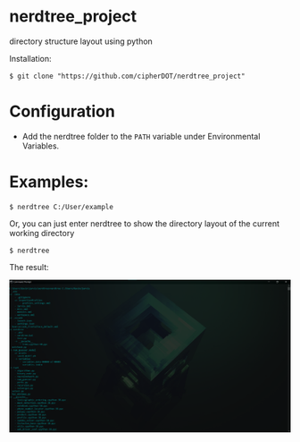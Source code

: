 # nerdtree_project
directory structure layout using python

Installation:
```
$ git clone "https://github.com/cipherDOT/nerdtree_project"
```

<h1>Configuration</h1>

- Add the nerdtree folder to the ```PATH``` variable under Environmental Variables.

<h1>Examples:</h1>

```
$ nerdtree C:/User/example
```

Or, you can just enter nerdtree to show the directory layout of the current working directory

```
$ nerdtree
```

The result:

![](images/nerdtree%20demo.png)
